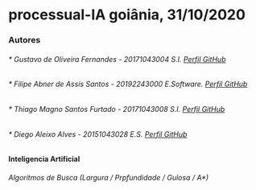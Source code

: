 # processual-IA goiânia, 31/10/2020

### Autores 

###### * Gustavo de Oliveira Fernandes - 20171043004 S.I. [Perfil GitHub](https://github.com/gusta-of)
###### * Filipe Abner de Assis Santos - 20192243000 E.Software. [Perfil GitHub](https://github.com/abnerfilipe)
###### * Thiago Magno Santos Furtado - 20171043008 S.I. [Perfil GitHub](https://github.com/Magnothiago)
###### * Diego Aleixo Alves - 20151043028 E.S. [Perfil GitHub](https://github.com/Di-Go)

#### Inteligencia Artificial
###### Algoritmos de Busca (Largura / Prpfundidade / Gulosa / A*)


